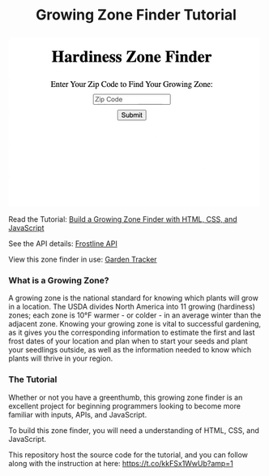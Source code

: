 # <p align="center"><b>Growing Zone Finder Tutorial</b></p>

![](zone-finder.gif)

Read the Tutorial: [Build a Growing Zone Finder with HTML, CSS, and JavaScript](https://t.co/kkFSx1WwUb?amp=1)

See the API details: [Frostline API](https://github.com/waldoj/frostline)

View this zone finder in use: [Garden Tracker](https://youtu.be/I1OJOzf24rE)

### What is a Growing Zone?
A growing zone is the national standard for knowing which plants will grow in a location. The USDA divides North America into 11 growing (hardiness) zones; each zone is 10°F warmer - or colder - in an average winter than the adjacent zone. Knowing your growing zone is vital to successful gardening, as it gives you the corresponding information to estimate the first and last frost dates of your location and plan when to start your seeds and plant your seedlings outside, as well as the information needed to know which plants will thrive in your region.

### The Tutorial
Whether or not you have a greenthumb, this growing zone finder is an excellent project for beginning programmers looking to become more familiar with inputs, APIs, and JavaScript.

To build this zone finder, you will need a understanding of HTML, CSS, and JavaScript. 

This repository host the source code for the tutorial, and you can follow along with the instruction at here: https://t.co/kkFSx1WwUb?amp=1


